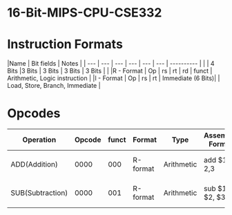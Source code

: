 # 16-Bit-MIPS-CPU-CSE332


# Instruction Formats

|Name        	   | Bit fields     |       Notes                      |
| ---          	   | ---        | ---   |  ---    | ---               | ---    |      ----------                  |
|	           | 4 Bits     |3 Bits	| 3 Bits  | 3 Bits            | 3 Bits |                                  |
|R - Format	   | Op	        | rs	| rt	  |  rd               | funct  |   Arithmetic, Logic instruction  |
|I - Format	   | Op         | rs	| rt      | Immediate (6 Bits)|	       |   Load, Store, Branch, Immediate |



# Opcodes

|Operation        |	Opcode |  funct |	Format | Type       |	Assembly Format  |	Action        |
| -------        | ------- | ------ |-------   | -------    |   ------------     |      -------   |
|ADD(Addition)    | 0000    |  000   | R-format | Arithmetic |	add $1, $2 ,$3   |	$1 = $2 + $3  |
|SUB(Subtraction) |	0000   |  001   | R-format | Arithmetic |	sub $1, $2, $3   |	$1 = $2 - $3  |
